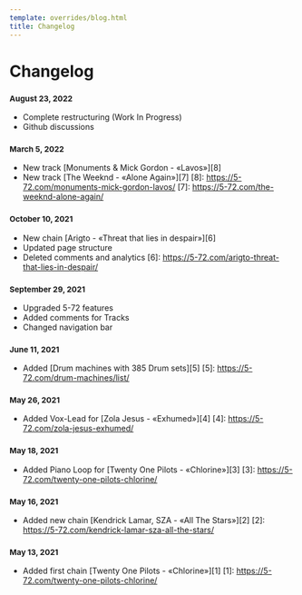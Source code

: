 ```yaml
---
template: overrides/blog.html
title: Changelog
---
```


# Changelog

### <small>August 23, 2022</small>

- Complete restructuring (Work In Progress)
- Github discussions

### <small>March 5, 2022</small>

- New track [Monuments & Mick Gordon - «Lavos»][8]
- New track [The Weeknd - «Alone Again»][7]
  [8]: https://5-72.com/monuments-mick-gordon-lavos/
  [7]: https://5-72.com/the-weeknd-alone-again/

### <small>October 10, 2021</small>

- New chain [Arigto - «Threat that lies in despair»][6]
- Updated page structure
- Deleted comments and analytics
  [6]: https://5-72.com/arigto-threat-that-lies-in-despair/

### <small>September 29, 2021</small>

- Upgraded 5-72 features
- Added comments for Tracks
- Changed navigation bar

### <small>June 11, 2021</small>

- Added [Drum machines with 385 Drum sets][5]
  [5]: https://5-72.com/drum-machines/list/

### <small>May 26, 2021</small>

- Added Vox-Lead for [Zola Jesus - «Exhumed»][4]
  [4]: https://5-72.com/zola-jesus-exhumed/

### <small>May 18, 2021</small>

- Added Piano Loop for [Twenty One Pilots - «Chlorine»][3]
  [3]: https://5-72.com/twenty-one-pilots-chlorine/

### <small>May 16, 2021</small>

- Added new chain [Kendrick Lamar, SZA - «All The Stars»][2]
  [2]: https://5-72.com/kendrick-lamar-sza-all-the-stars/

### <small>May 13, 2021</small>

- Added first chain [Twenty One Pilots - «Chlorine»][1]
  [1]: https://5-72.com/twenty-one-pilots-chlorine/